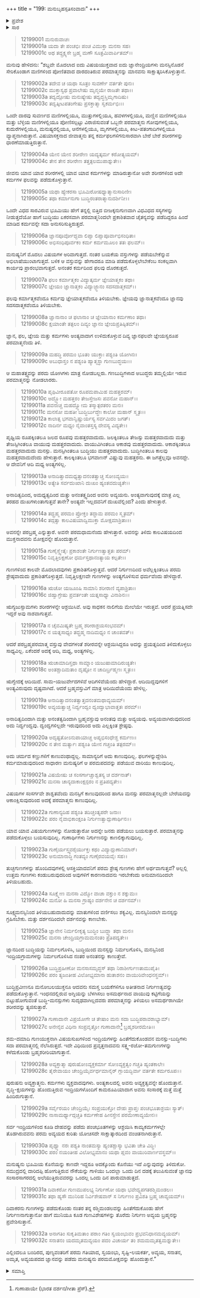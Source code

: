 +++
title = "199: ಮನುಬೃಹಸ್ಪತಿಸಂವಾದಃ"
+++

<details><summary>ಪ್ರವೇಶ</summary>


।।   ಓಂ ಓಂ ನಮೋ ನಾರಾಯಣಾಯ।।   ಶ್ರೀ ವೇದವ್ಯಾಸಾಯ ನಮಃ ।।

ಶ್ರೀ ಕೃಷ್ಣದ್ವೈಪಾಯನ ವೇದವ್ಯಾಸ ವಿರಚಿತ  

**ಶ್ರೀ ಮಹಾಭಾರತ**

**ಶಾಂತಿ ಪರ್ವ**

**ಮೋಕ್ಷಧರ್ಮ ಪರ್ವ**

**ಅಧ್ಯಾಯ 199**


</details>

<details><summary>ಸಾರ</summary>

ಪರಮಾತ್ಮ ತತ್ತ್ವನಿರೂಪಣೆ (1-32).


</details>

> 12199001 ಮನುರುವಾಚ।  
12199001a ಯದಾ ತೇ ಪಂಚಭಿಃ ಪಂಚ ವಿಮುಕ್ತಾ ಮನಸಾ ಸಹ।  
12199001c ಅಥ ತದ್ದ್ರಕ್ಷ್ಯಸೇ ಬ್ರಹ್ಮ ಮಣೌ ಸೂತ್ರಮಿವಾರ್ಪಿತಮ್।।

ಮನುವು ಹೇಳಿದನು: “ಶಬ್ದವೇ ಮೊದಲಾದ ಐದು ವಿಷಯಯುಕ್ತವಾದ ಐದು ಜ್ಞಾನೇಂದ್ರಿಯಗಳು ಮನಸ್ಸಿನೊಡನೆ ಸೇರಿಕೊಂಡಾಗ ಮಣಿಗಳಿಂದ ಪೋಣಿತವಾದ ದಾರದಂತಿರುವ ಪರಮಾತ್ಮನನ್ನು ಮಾನವನು ಸಾಕ್ಷಾತ್ಕರಿಸಿಕೊಳ್ಳುತ್ತಾನೆ.

> 12199002a ತದೇವ ಚ ಯಥಾ ಸೂತ್ರಂ ಸುವರ್ಣೇ ವರ್ತತೇ ಪುನಃ।  
12199002c ಮುಕ್ತಾಸ್ವಥ ಪ್ರವಾಲೇಷು ಮೃನ್ಮಯೇ ರಾಜತೇ ತಥಾ।।  
12199003a ತದ್ವದ್ಗೋಷು ಮನುಷ್ಯೇಷು ತದ್ವದ್ಧಸ್ತಿಮೃಗಾದಿಷು।  
12199003c ತದ್ವತ್ಕೀಟಪತಂಗೇಷು ಪ್ರಸಕ್ತಾತ್ಮಾ ಸ್ವಕರ್ಮಭಿಃ।।

ಒಂದೇ ದಾರವು ಸುವರ್ಣದ ಮಣಿಗಳಲ್ಲಿಯೂ, ಮುತ್ತುಗಳಲ್ಲಿಯೂ, ಹವಳಗಳಲ್ಲಿಯೂ, ಮಣ್ಣಿನ ಮಣಿಗಳಲ್ಲಿಯೂ ಮತ್ತು ಬೆಳ್ಳಿಯ ಮಣಿಗಳಲ್ಲಿಯೂ ಪೋಣಿಸಲ್ಪಟ್ಟು ವಿರಾಜಿಸುವಂತೆ ಒಬ್ಬನೇ ಪರಮಾತ್ಮನು ಗೋವುಗಳಲ್ಲಿಯೂ, ಕುದುರೆಗಳಲ್ಲಿಯೂ, ಮನುಷ್ಯರಲ್ಲಿಯೂ, ಆನೆಗಳಲ್ಲಿಯೂ, ಮೃಗಗಳಲ್ಲಿಯೂ, ಕೀಟ-ಪತಂಗಾದಿಗಳಲ್ಲಿಯೂ ವ್ಯಾಪ್ತನಾಗಿರುತ್ತಾನೆ. ವಿಷಯಾಸಕ್ತನಾದ ಜೀವಾತ್ಮನು ತನ್ನ ಕರ್ಮಫಲಗಳಿಗನುಸಾರವಾಗಿ ಬೇರೆ ಬೇರೆ ಶರೀರಗಳನ್ನು ಧಾರಣೆಮಾಡುತ್ತಿರುತ್ತಾನೆ.

> 12199004a ಯೇನ ಯೇನ ಶರೀರೇಣ ಯದ್ಯತ್ಕರ್ಮ ಕರೋತ್ಯಯಮ್।  
12199004c ತೇನ ತೇನ ಶರೀರೇಣ ತತ್ತತ್ಫಲಮುಪಾಶ್ನುತೇ।।

ಜೀವನು ಯಾವ ಯಾವ ಶರೀರಗಳಲ್ಲಿ ಯಾವ ಯಾವ ಕರ್ಮಗಳನ್ನು ಮಾಡಿರುತ್ತಾನೋ ಅವೇ ಶರೀರಗಳಿಂದ ಅದೇ ಕರ್ಮಗಳ ಫಲವನ್ನು ಪಡೆದುಕೊಳ್ಳುತ್ತಾನೆ.

> 12199005a ಯಥಾ ಹ್ಯೇಕರಸಾ ಭೂಮಿರೋಷಧ್ಯಾತ್ಮಾನುಸಾರಿಣೀ।  
12199005c ತಥಾ ಕರ್ಮಾನುಗಾ ಬುದ್ಧಿರಂತರಾತ್ಮಾನುದರ್ಶಿನೀ।।

ಒಂದೇ ವಿಧದ ಸಾರವಿರುವ ಭೂಮಿಯು ಹೇಗೆ ತನ್ನಲ್ಲಿ ಬಿತ್ತಿದ ಬೀಜಕ್ಕನುಗುಣವಾಗಿ ವಿಧವಿಧದ ಸಸ್ಯಗಳನ್ನು ನೀಡುತ್ತದೆಯೋ ಹಾಗೆ ಬುದ್ಧಿಯು ಏಕರಸವಾಗಿ ಪರಮಾತ್ಮನಿಂದಲೇ ಪ್ರಕಾಶಿತವಾದ ಚೈತನ್ಯವನ್ನು ಪಡೆದಿದ್ದರೂ ಹಿಂದೆ ಮಾಡಿದ ಕರ್ಮವನ್ನೇ ಸದಾ ಅನುಸರಿಸುತ್ತಿರುತ್ತದೆ.

> 12199006a ಜ್ಞಾನಪೂರ್ವೋದ್ಭವಾ ಲಿಪ್ಸಾ ಲಿಪ್ಸಾಪೂರ್ವಾಭಿಸಂಧಿತಾ।  
12199006c ಅಭಿಸಂಧಿಪೂರ್ವಕಂ ಕರ್ಮ ಕರ್ಮಮೂಲಂ ತತಃ ಫಲಮ್।।

ಮನುಷ್ಯನಿಗೆ ಮೊದಲು ವಿಷಯಗಳ ಅರಿವಾಗುತ್ತದೆ. ನಂತರ ಬಯಕೆಯ ವಸ್ತುಗಳನ್ನು ಪಡೆಯಬೇಕೆನ್ನುವ ಅಭಿಲಾಷೆಯುಂಟಾಗುತ್ತದೆ. ಬಳಿಕ ಆ ವಸ್ತುವನ್ನು ಹೇಗಾದರೂ ಮಾಡಿ ಪಡೆದುಕೊಳ್ಳಲೇಬೇಕೆಂಬ ಸಂಕಲ್ಪವಾಗಿ ಕಾರ್ಯವು ಪ್ರಾರಂಭವಾಗುತ್ತದೆ. ಅನಂತರ ಕರ್ಮದಿಂದ ಫಲವು ದೊರಕುತ್ತದೆ.

> 12199007a ಫಲಂ ಕರ್ಮಾತ್ಮಕಂ ವಿದ್ಯಾತ್ಕರ್ಮ ಜ್ಞೇಯಾತ್ಮಕಂ ತಥಾ।  
12199007c ಜ್ಞೇಯಂ ಜ್ಞಾನಾತ್ಮಕಂ ವಿದ್ಯಾಜ್ಜ್ಞಾನಂ ಸದಸದಾತ್ಮಕಮ್।।

ಫಲವು ಕರ್ಮಾತ್ಮಕವೆಂದೂ ಕರ್ಮವು ಜ್ಞೇಯಾತ್ಮಕವೆಂದೂ ತಿಳಿಯಬೇಕು. ಜ್ಞೇಯವು ಜ್ಞಾನಾತ್ಮಕವೆಂದೂ ಜ್ಞಾನವು ಸದಸದಾತ್ಮಕವೆಂದೂ ತಿಳಿಯಬೇಕು.

> 12199008a ಜ್ಞಾನಾನಾಂ ಚ ಫಲಾನಾಂ ಚ ಜ್ಞೇಯಾನಾಂ ಕರ್ಮಣಾಂ ತಥಾ।  
12199008c ಕ್ಷಯಾಂತೇ ತತ್ಫಲಂ ದಿವ್ಯಂ ಜ್ಞಾನಂ ಜ್ಞೇಯಪ್ರತಿಷ್ಠಿತಮ್।।

ಜ್ಞಾನ, ಫಲ, ಜ್ಞೇಯ ಮತ್ತು ಕರ್ಮಗಳು ಅಂತ್ಯವಾದಾಗ ಉಳಿದುಕೊಳ್ಳುವ ದಿವ್ಯ ಜ್ಞಾನಫಲವೇ ಜ್ಞೇಯಸ್ವರೂಪ ಪರಮಾತ್ಮನೆಂದು ತಿಳಿ.

> 12199009a ಮಹದ್ಧಿ ಪರಮಂ ಭೂತಂ ಯುಕ್ತಾಃ ಪಶ್ಯಂತಿ ಯೋಗಿನಃ।  
12199009c ಅಬುಧಾಸ್ತಂ ನ ಪಶ್ಯಂತಿ ಹ್ಯಾತ್ಮಸ್ಥಾ ಗುಣಬುದ್ಧಯಃ।।

ಆ ಮಹಾತತ್ತ್ವವನ್ನು ಪರಮ ಯೋಗಿಗಳು ಮಾತ್ರ ನೋಡಬಲ್ಲರು. ಗಣಬುದ್ಧಿಗಳಾದ ಅಬುದ್ಧರು ತಮ್ಮಲ್ಲಿಯೇ ಇರುವ ಪರಮಾತ್ಮನನ್ನು ನೋಡಲಾರರು.

> 12199010a ಪೃಥಿವೀರೂಪತೋ ರೂಪಮಪಾಮಿಹ ಮಹತ್ತರಮ್।  
12199010c ಅದ್ಭ್ಯೋ ಮಹತ್ತರಂ ತೇಜಸ್ತೇಜಸಃ ಪವನೋ ಮಹಾನ್।।  
12199011a ಪವನಾಚ್ಚ ಮಹದ್ವ್ಯೋಮ ತಸ್ಮಾತ್ಪರತರಂ ಮನಃ।  
12199011c ಮನಸೋ ಮಹತೀ ಬುದ್ಧಿರ್ಬುದ್ಧೇಃ ಕಾಲೋ ಮಹಾನ್ ಸ್ಮೃತಃ।।  
12199012a ಕಾಲಾತ್ಸ ಭಗವಾನ್ವಿಷ್ಣುರ್ಯಸ್ಯ ಸರ್ವಮಿದಂ ಜಗತ್।  
12199012c ನಾದಿರ್ನ ಮಧ್ಯಂ ನೈವಾಂತಸ್ತಸ್ಯ ದೇವಸ್ಯ ವಿದ್ಯತೇ।।

ಪೃಥ್ವಿಯ ರೂಪಕ್ಕಿಂತಲೂ ಜಲದ ರೂಪವು ಮಹತ್ತರವಾದುದು. ಜಲಕ್ಕಿಂತಲೂ ತೇಜಸ್ಸು ಮಹತ್ತರವಾದುದು ಮತ್ತು ತೇಜಸ್ಸಿಗಿಂತಲೂ ವಾಯುವು ಮಹತ್ತರವಾದುದು. ವಾಯುವಿಗಿಂತಲೂ ಆಕಾಶವು ಮಹತ್ತರವಾದುದು. ಆಕಾಶಕ್ಕಿಂತಲೂ ಮಹತ್ತರವಾದುದು ಮನಸ್ಸು. ಮನಸ್ಸಿಗಿಂತಲೂ ಬುದ್ಧಿಯು ಮಹತ್ತರವಾದುದು. ಬುದ್ಧಿಗಿಂತಲೂ ಕಾಲವು ಮಹತ್ತರವಾದುದೆಂದು ಹೇಳುತ್ತಾರೆ. ಕಾಲಕ್ಕಿಂತಲೂ ಭಗವಾಣನ್ ವಿಷ್ಣುವು ಮಹತ್ತರನು. ಈ ಜಗತ್ತೆಲ್ಲವೂ ಅವನದ್ದೇ. ಆ ದೇವನಿಗೆ ಆದಿ ಮಧ್ಯ ಅಂತ್ಯಗಳಿಲ್ಲ.

> 12199013a ಅನಾದಿತ್ವಾದಮಧ್ಯತ್ವಾದನಂತತ್ವಾಚ್ಚ ಸೋಽವ್ಯಯಃ।  
12199013c ಅತ್ಯೇತಿ ಸರ್ವದುಃಖಾನಿ ದುಃಖಂ ಹ್ಯಂತವದುಚ್ಯತೇ।।

ಅನಾದಿತ್ವದಿಂದ, ಅಮಧ್ಯತ್ವದಿಂದ ಮತ್ತು ಅನಂತತ್ತ್ವದಿಂದ ಅವನು ಅವ್ಯಯನು. ಅಂತ್ಯವಾಗುವುದಕ್ಕೆ ಮಾತ್ರ ಎಲ್ಲ ತರಹದ ದುಃಖಗಳುಂತಾಗುತ್ತವೆ ತಾನೇ? ಅಂತ್ಯವೇ ಇಲ್ಲದವನಿಗೆ ದುಃಖವೆಲ್ಲಿಂದ? ಎಂದು ಹೇಳುತ್ತಾರೆ.

> 12199014a ತದ್ಬ್ರಹ್ಮ ಪರಮಂ ಪ್ರೋಕ್ತಂ ತದ್ಧಾಮ ಪರಮಂ ಸ್ಮೃತಮ್।  
12199014c ತದ್ಗತ್ವಾ ಕಾಲವಿಷಯಾದ್ವಿಮುಕ್ತಾ ಮೋಕ್ಷಮಾಶ್ರಿತಾಃ।।

ಅವನನ್ನೇ ಪರಬ್ರಹ್ಮ ಎನ್ನುತ್ತಾರೆ. ಅವನೇ ಪರಮಧಾಮನೆಂದು ಹೇಳುತ್ತಾರೆ. ಅವನನ್ನು ತಿಳಿದು ಕಾಲವಿಷಯದಿಂದ ಮುಕ್ತನಾದವನು ಮೋಕ್ಷವನ್ನೇ ಹೊಂದುತ್ತಾನೆ.

> 12199015a ಗುಣೈಸ್ತ್ವೇತೈಃ ಪ್ರಕಾಶಂತೇ ನಿರ್ಗುಣತ್ವಾತ್ತತಃ ಪರಮ್।  
12199015c ನಿವೃತ್ತಿಲಕ್ಷಣೋ ಧರ್ಮಸ್ತಥಾನಂತ್ಯಾಯ ಕಲ್ಪತೇ।।

ಗುಣಗಳಿಂದ ಕಾಲವೇ ಮೊದಲಾದವುಗಳು ಪ್ರಕಾಶಿತಗೊಳ್ಳುತ್ತವೆ. ಆದರೆ ನಿರ್ಗುಣದಿಂದ ಅವೆಲ್ಲಕ್ಕಿಂತಲೂ ಪರಮ ಶ್ರೇಷ್ಠವಾದುದು ಪ್ರಕಾಶಿತಗೊಳ್ಳುತ್ತದೆ. ನಿವೃತ್ತಿಲಕ್ಷಣವೇ ಗುಣಗಳನ್ನು ಅಂತ್ಯಗೊಳಿಸುವ ಧರ್ಮವೆಂದು ಹೇಳಿದ್ದಾರೆ.

> 12199016a ಋಚೋ ಯಜೂಂಷಿ ಸಾಮಾನಿ ಶರೀರಾಣಿ ವ್ಯಪಾಶ್ರಿತಾಃ।  
12199016c ಜಿಹ್ವಾಗ್ರೇಷು ಪ್ರವರ್ತಂತೇ ಯತ್ನಸಾಧ್ಯಾ ವಿನಾಶಿನಃ।।

ಋಗ್ಯಜುಸ್ಸಾಮಗಳು ಶರೀರಗಳನ್ನೇ ಆಶ್ರಯಿಸಿವೆ. ಅವು ಸಾಧಕನ ನಾಲಿಗೆಯ ಮೇಲೆಯೇ ಇರುತ್ತವೆ. ಆದರೆ ಪ್ರಯತ್ನಿಸದೇ ಇದ್ದರೆ ಅವು ನಾಶವಾಗುತ್ತವೆ.

> 12199017a ನ ಚೈವಮಿಷ್ಯತೇ ಬ್ರಹ್ಮ ಶರೀರಾಶ್ರಯಸಂಭವಮ್।  
12199017c ನ ಯತ್ನಸಾಧ್ಯಂ ತದ್ಬ್ರಹ್ಮ ನಾದಿಮಧ್ಯಂ ನ ಚಾಂತವತ್।।

ಆದರೆ ಪರಬ್ರಹ್ಮಪರಮಾತ್ಮ ವಸ್ತುವು ವೇದಗಳಂತೆ ಶರೀರವನ್ನೇ ಆಶ್ರಯಿಸಿದ್ದರೂ ಅದನ್ನು ಪ್ರಯತ್ನದಿಂದ ತಿಳಿದುಕೊಳ್ಳಲು ಸಾಧ್ಯವಿಲ್ಲ. ಏಕೆಂದರೆ ಅದಕ್ಕೆ ಆದಿ, ಮಧ್ಯ, ಅಂತ್ಯಗಳಿಲ್ಲ.

> 12199018a ಋಚಾಮಾದಿಸ್ತಥಾ ಸಾಮ್ನಾಂ ಯಜುಷಾಮಾದಿರುಚ್ಯತೇ।  
12199018c ಅಂತಶ್ಚಾದಿಮತಾಂ ದೃಷ್ಟೋ ನ ಚಾದಿರ್ಬ್ರಹ್ಮಣಃ ಸ್ಮೃತಃ।।

ಋಗ್ವೇದಕ್ಕೆ ಆದಿಯಿದೆ. ಸಾಮ-ಯಜುರ್ವೇದಗಳಿವೆ ಆದಿಗಳಿವೆಯೆಂದು ಹೇಳಿದ್ದಾರೆ. ಆದಿಯಿದ್ದವುಗಳಿಗೆ ಅಂತ್ಯವಿರುವುದು ದೃಷ್ಟವಾಗಿದೆ. ಆದರೆ ಬ್ರಹ್ಮವಸ್ತುವಿಗೆ ಮಾತ್ರ ಆದಿಯಿದೆಯೆಂದು ಹೇಳಿಲ್ಲ.

> 12199019a ಅನಾದಿತ್ವಾದನಂತತ್ವಾತ್ತದನಂತಮಥಾವ್ಯಯಮ್।  
12199019c ಅವ್ಯಯತ್ವಾಚ್ಚ ನಿರ್ದ್ವಂದ್ವಂ ದ್ವಂದ್ವಾಭಾವಾತ್ತತಃ ಪರಮ್।।

ಅನಾದಿತ್ವದಿಂದಾಗಿ ಮತ್ತು ಅನಂತತ್ವದಿಂದಾಗಿ ಬ್ರಹ್ಮವಸ್ತುವು ಅನಂತವು ಮತ್ತು ಅವ್ಯಯವು. ಅವ್ಯಯವಾಗಿರುವುದರಿಂದ ಅದು ನಿರ್ದ್ವಂದ್ವವು. ದ್ವಂದ್ವಗಳಿಲ್ಲದೇ ಇರುವುದರಿಂದ ಅದು ಎಲ್ಲಕ್ಕಿಂತ ಶ್ರೇಷ್ಠವು.

> 12199020a ಅದೃಷ್ಟತೋಽನುಪಾಯಾಚ್ಚ ಅಪ್ಯಭಿಸಂಧೇಶ್ಚ ಕರ್ಮಣಃ।  
12199020c ನ ತೇನ ಮರ್ತ್ಯಾಃ ಪಶ್ಯಂತಿ ಯೇನ ಗಚ್ಚಂತಿ ತತ್ಪರಮ್।।

ಅದು ಚರ್ಮದ ಕಣ್ಣುಗಳಿಗೆ ಕಾಣುವಂಥಾದ್ದಲ್ಲ. ಸಾಮಾನ್ಯರಿಗೆ ಅದು ಕಾಣುವುದಿಲ್ಲ. ಫಲಗಳನ್ನುದ್ದೇಶಿಸಿ ಕರ್ಮಮಾಡುವುದರಿಂದ ಸಾಧಾರಣ ಮನುಷ್ಯರಿಗೆ  ಆ ಪರಮಪದವನ್ನು ಪಡೆಯುವ ದಾರಿಯು ಕಾಣುವುದಿಲ್ಲ.

> 12199021a ವಿಷಯೇಷು ಚ ಸಂಸರ್ಗಾಚ್ಚಾಶ್ವತಸ್ಯ ಚ ದರ್ಶನಾತ್।  
12199021c ಮನಸಾ ಚಾನ್ಯದಾಕಾಂಕ್ಷನ್ಪರಂ ನ ಪ್ರತಿಪದ್ಯತೇ।।

ವಿಷಯಗಳ ಸಂಸರ್ಗವೇ ಶಾಶ್ವತವೆಂದು ಮನಸ್ಸಿಗೆ ಕಾಣುವುದರಿಂದ ಹಾಗೂ ಮನಸ್ಸು ಪರಮಾತ್ಮನಲ್ಲದೇ ಬೇರೆಯದನ್ನು ಆಕಾಂಕ್ಷಿಸುವುದರಿಂದ ಅದಕ್ಕೆ ಪರಮಾತ್ಮನು ಕಾಣುವುದಿಲ್ಲ.

> 12199022a ಗುಣಾನ್ಯದಿಹ ಪಶ್ಯಂತಿ ತದಿಚ್ಚಂತ್ಯಪರೇ ಜನಾಃ।  
12199022c ಪರಂ ನೈವಾಭಿಕಾಂಕ್ಷಂತಿ ನಿರ್ಗುಣತ್ವಾದ್ಗುಣಾರ್ಥಿನಃ।।

ಯಾವ ಯಾವ ವಿಷಯಗುಣಗಳನ್ನು ನೋಡುತ್ತಾರೋ ಅದನ್ನೇ ಜನರು ಪಡೆಯಲು ಬಯಸುತ್ತಾರೆ. ಪರಮಾತ್ಮನನ್ನು ಪಡೆದುಕೊಳ್ಳಲು ಬಯಸುವುದಿಲ್ಲ. ಗುಣಾರ್ಥಿಗಳು ನಿರ್ಗುಣನನ್ನು ಕಾಣಲಿಕ್ಕಾಗುವುದಿಲ್ಲ.

> 12199023a ಗುಣೈರ್ಯಸ್ತ್ವವರೈರ್ಯುಕ್ತಃ ಕಥಂ ವಿದ್ಯಾದ್ಗುಣಾನಿಮಾನ್।  
12199023c ಅನುಮಾನಾದ್ಧಿ ಗಂತವ್ಯಂ ಗುಣೈರವಯವೈಃ ಸಹ।।

ತುಚ್ಛಗುಣಗಳನ್ನು ಹೊಂದಿದವುಗಳಲ್ಲಿ ಆಸಕ್ತಿಯಾದವನಿಗೆ ಪರಮ ಶ್ರೇಷ್ಠ ಗುಣಗಳು ಹೇಗೆ ಅರ್ಥವಾಗುತ್ತವೆ? ಅಲ್ಲಲ್ಲಿ ಉತ್ತಮ ಗುಣಗಳು ಕಂಡುಬರುವುದರಿಂದ ಅವುಗಳಿಗೆ ಕಾರಣನಾದವನು ಇರಬೇಕೆಂದು ಅನುಮಾನದಿಂದಲೇ ತಿಳಿಯಬಹುದು.

> 12199024a ಸೂಕ್ಷ್ಮೇಣ ಮನಸಾ ವಿದ್ಮೋ ವಾಚಾ ವಕ್ತುಂ ನ ಶಕ್ನುಮಃ।  
12199024c ಮನೋ ಹಿ ಮನಸಾ ಗ್ರಾಹ್ಯಂ ದರ್ಶನೇನ ಚ ದರ್ಶನಮ್।।

ಸೂಕ್ಷ್ಮಮನಸ್ಸಿನಿಂದ ತಿಳಿಯಬಹುದಾದುದನ್ನು ಮಾತುಗಳಿಂದ ವರ್ಣಿಸಲು ಶಕ್ಯವಿಲ್ಲ. ಮನಸ್ಸಿನಿಂದಲೇ ಮನಸ್ಸನ್ನು ಗ್ರಹಿಸಬೇಕು. ಮತ್ತು ದರ್ಶನದಿಂದಲೇ ದರ್ಶನವನ್ನು ಕಾಣಬೇಕು.

> 12199025a ಜ್ಞಾನೇನ ನಿರ್ಮಲೀಕೃತ್ಯ ಬುದ್ಧಿಂ ಬುದ್ಧ್ಯಾ ತಥಾ ಮನಃ।  
12199025c ಮನಸಾ ಚೇಂದ್ರಿಯಗ್ರಾಮಮನಂತಂ ಪ್ರತಿಪದ್ಯತೇ।।

ಜ್ಞಾನದಿಂದ ಬುದ್ಧಿಯನ್ನು ನಿರ್ಮಲಗೊಳಿಸಿ, ಬುದ್ಧಿಯಿಂದ ಮನಸ್ಸನ್ನು ನಿರ್ಮಲಗೊಳಿಸಿ, ಮನಸ್ಸಿನಿಂದ ಇಂದ್ರಿಯಗ್ರಾಮಗಳನ್ನು ನಿರ್ಮಲಗೊಳಿಸಿದ ನಂತರ ಅನಂತನನ್ನು ಕಾಣುತ್ತೇವೆ.

> 12199026a ಬುದ್ಧಿಪ್ರಹೀಣೋ ಮನಸಾಸಮೃದ್ಧಸ್
       ತಥಾ ನಿರಾಶೀರ್ಗುಣತಾಮುಪೈತಿ।  
> 12199026c ಪರಂ ತ್ಯಜಂತೀಹ ವಿಲೋಭ್ಯಮಾನಾ
       ಹುತಾಶನಂ ವಾಯುರಿವೇಂಧನಸ್ಥಮ್।।  

ಬುದ್ಧಿಪ್ರವೀಣನೂ ಮನೋಬಲಯುಕ್ತನೂ ಆದವನು ಸಮಸ್ತ ಬಯಕೆಗಳಿಗೂ ಅತೀತನಾದ ನಿರ್ಗುಣತ್ವವನ್ನು ಪಡೆದುಕೊಳ್ಳುತ್ತಾನೆ. ಇಂಧನದಲ್ಲಿರುವ ಅಗ್ನಿಯನ್ನು ಬೆಳಗಿಸಲು ಅಸಮರ್ಥನಾದ ವಾಯುವು ಕಟ್ಟಿಗೆಯನ್ನು ಬಿಟ್ಟುಹೋಗುವಂತೆ ಬುದ್ಧಿ-ಮನಸ್ಸುಗಳು ಸುದೃಢವಾಗಿಲ್ಲದವರು ಪರಮಾತ್ಮನನ್ನು ತಿಳಿಯಲು ಅಸಮರ್ಥರಾಗಿಯೇ ಶರೀರವನ್ನು ತ್ಯಜಿಸುತ್ತಾರೆ.

> 12199027a ಗುಣಾದಾನೇ ವಿಪ್ರಯೋಗೇ ಚ ತೇಷಾಂ
       ಮನಃ ಸದಾ ಬುದ್ಧಿಪರಾವರಾಭ್ಯಾಮ್।  
> 12199027c ಅನೇನೈವ ವಿಧಿನಾ ಸಂಪ್ರವೃತ್ತೋ
       ಗುಣಾದಾನೇ[^1] ಬ್ರಹ್ಮಶರೀರಮೇತಿ।।  

ಶಮ-ದಮಾದಿ ಗುಣಯುಕ್ತನಾಗಿ ವಿಷಯಸುಖಗಳಿಂದ ಇಂದ್ರಿಯಗಳನ್ನು ಹಿಂತೆಗೆದುಕೊಂಡವನ ಮನಸ್ಸು-ಬುದ್ಧಿಗಳು ಸದಾ ಪರಮಾತ್ಮನಲ್ಲಿ ನೆಲೆಸಿರುತ್ತದೆ. ಇದೇ ವಿಧಿಯಿಂದ ಪ್ರವೃತ್ತನಾದವನು ಸತ್ತ್ವ-ರಜೋ-ತಮಗುಣಗಳನ್ನು ಕಳೆದುಕೊಂಡು ಬ್ರಹ್ಮಶರೀರಿಯಾಗುತ್ತಾನೆ.

> 12199028a ಅವ್ಯಕ್ತಾತ್ಮಾ ಪುರುಷೋಽವ್ಯಕ್ತಕರ್ಮಾ
       ಸೋಽವ್ಯಕ್ತತ್ವಂ ಗಚ್ಚತಿ ಹ್ಯಂತಕಾಲೇ।  
> 12199028c ತೈರೇವಾಯಂ ಚೇಂದ್ರಿಯೈರ್ವರ್ಧಮಾನೈರ್
       ಗ್ಲಾಯದ್ಭಿರ್ವಾ ವರ್ತತೇ ಕರ್ಮರೂಪಃ।।  

ಪುರುಷನು ಅವ್ಯಕ್ತಾತ್ಮನು. ಕರ್ಮಗಳು ವ್ಯಕ್ತವಾದವುಗಳು. ಅಂತ್ಯಕಾಲದಲ್ಲಿ ಅವನು ಅವ್ಯಕ್ತತ್ವವನ್ನೇ ಹೊಂದುತ್ತಾನೆ. ವೃದ್ಧಿ-ಕ್ಷಯಗಳನ್ನು ಹೊಂದುತ್ತಿರುವ ಇಂದ್ರಿಯಗಳೊಂದಿಗೆ ಕಾಮರೂಪಿಯಾದಾಗ ಅವನು ಸಂಸಾರಕ್ಕೆ ಮತ್ತೆ ಮತ್ತೆ ಹಿಂದಿರುಗುತ್ತಾನೆ.

> 12199029a ಸರ್ವೈರಯಂ ಚೇಂದ್ರಿಯೈಃ ಸಂಪ್ರಯುಕ್ತೋ
       ದೇಹಃ ಪ್ರಾಪ್ತಃ ಪಂಚಭೂತಾಶ್ರಯಃ ಸ್ಯಾತ್।  
> 12199029c ನಾಸಾಮರ್ಥ್ಯಾದ್ಗಚ್ಚತಿ ಕರ್ಮಣೇಹ
       ಹೀನಸ್ತೇನ ಪರಮೇಣಾವ್ಯಯೇನ।।  

ಸರ್ವ ಇಂದ್ರಿಯಗಳಿಂದ ಕೂಡಿ ದೇಹವನ್ನು ಪಡೆದು ಪಂಚಭೂತಗಳನ್ನು ಆಶ್ರಯಿಸಿ ಕಾಮ್ಯಕರ್ಮಗಳಲ್ಲೇ ತೊಡಗಿರುವವನು ಪರಮ ಅವ್ಯಯದ ಕುರಿತು ಯೋಚಿಸದೇ ಸಾಕ್ಷಾತ್ಕಾರದಿಂದ ವಂಚಿತನಾಗಿರುತ್ತಾನೆ.

> 12199030a ಪೃಥ್ವ್ಯಾ ನರಃ ಪಶ್ಯತಿ ನಾಂತಮಸ್ಯಾ
       ಹ್ಯಂತಶ್ಚಾಸ್ಯಾ ಭವಿತಾ ಚೇತಿ ವಿದ್ಧಿ।  
> 12199030c ಪರಂ ನಯಂತೀಹ ವಿಲೋಭ್ಯಮಾನಂ
       ಯಥಾ ಪ್ಲವಂ ವಾಯುರಿವಾರ್ಣವಸ್ಥಮ್।।  

ಮನುಷ್ಯನು ಭೂಮಿಯ ಕೊನೆಯನ್ನು ಕಾಣದೇ ಇದ್ದರೂ ಅದಕ್ಕೊಂದು ಕೊನೆಯು ಇದೆ ಎನ್ನುವುದನ್ನು ತಿಳಿದುಕೋ. ಸಮುದ್ರದಲ್ಲಿ ದಾರಿದಪ್ಪಿ ಹೋಗುತ್ತಿರುವ ನೌಕೆಯನ್ನು ಗಾಳಿಯು ಒಂದಲ್ಲಾ ಒಂದು ದಿನ ದಡಕ್ಕೆ ತಲುಪಿಸುವಂತೆ ಜ್ಞಾನವು ಸಂಸಾರಸಾಗರದಲ್ಲಿ ಅಲೆಯುತ್ತಿರುವವರನ್ನು ಒಂದಲ್ಲ ಒಂದು ದಿನ ಪಾರುಮಾಡುತ್ತದೆ.

> 12199031a ದಿವಾಕರೋ ಗುಣಮುಪಲಭ್ಯ ನಿರ್ಗುಣೋ
       ಯಥಾ ಭವೇದ್ವ್ಯಪಗತರಶ್ಮಿಮಂಡಲಃ।  
> 12199031c ತಥಾ ಹ್ಯಸೌ ಮುನಿರಿಹ ನಿರ್ವಿಶೇಷವಾನ್
       ಸ ನಿರ್ಗುಣಂ ಪ್ರವಿಶತಿ ಬ್ರಹ್ಮ ಚಾವ್ಯಯಮ್।।  

ದಿವಾಕರನು ಗುಣಗಳನ್ನು ಪಡೆದುಕೊಂಡು ನಂತರ ತನ್ನ ರಶ್ಮಿಮಂಡಲವನ್ನು ಹಿಂತೆಗೆದುಕೊಂಡು ಹೇಗೆ ನಿರ್ಗುಣನಾಗುತ್ತಾನೋ ಹಾಗೆ ಮುನಿಯೂ ಕೂಡ ಗುಣವಿಶೇಷಗಳನ್ನು ತೊರೆದು ನಿರ್ಗುಣ ಅವ್ಯಯ ಬ್ರಹ್ಮನನ್ನು ಪ್ರವೇಶಿಸುತ್ತಾನೆ.

> 12199032a ಅನಾಗತಿಂ ಸುಕೃತಿಮತಾಂ ಪರಾಂ ಗತಿಂ
       ಸ್ವಯಂಭುವಂ ಪ್ರಭವನಿಧಾನಮವ್ಯಯಮ್।  
> 12199032c ಸನಾತನಂ ಯದಮೃತಮವ್ಯಯಂ ಪದಂ
       ವಿಚಾರ್ಯ ತಂ ಶಮಮಮೃತತ್ವಮಶ್ನುತೇ।।  

ಎಲ್ಲಿಂದಲೂ ಬಂದಿರದ, ಪುಣ್ಯವಂತರಿಗೆ ಪರಮ ಗತಿಯಾದ, ಸ್ವಯಂಭು, ಸೃಷ್ಟಿ-ಲಯಕರ್ತ, ಅವ್ಯಯ, ಸನಾತನ, ಅಮೃತ, ಅವ್ಯಯಪದದ ಜ್ಞಾನವನ್ನು ಪಡೆದು ಮನುಷ್ಯನು ಪರಮಮೋಕ್ಷವನ್ನು ಹೊಂದುತ್ತಾನೆ.”

<details><summary>ಸಮಾಪ್ತಿ</summary>
ಇತಿ ಶ್ರೀಮಹಾಭಾರತೇ ಶಾಂತಿಪರ್ವಣಿ ಮೋಕ್ಷಧರ್ಮಪರ್ವಣಿ ಮನುಬೃಹಸ್ಪತಿಸಂವಾದೇ ನವನವತ್ಯಧಿಕಶತಮೋಽಧ್ಯಾಯಃ।।  
ಇದು ಶ್ರೀಮಹಾಭಾರತದಲ್ಲಿ ಶಾಂತಿಪರ್ವದಲ್ಲಿ ಮೋಕ್ಷಧರ್ಮಪರ್ವದಲ್ಲಿ ಮನುಬೃಹಸ್ಪತಿಸಂವಾದ ಎನ್ನುವ ನೂರಾತೊಂಭತ್ತೊಂಭತ್ತನೇ ಅಧ್ಯಾಯವು.


</details>

[^1]: ಗುಣಾಪಾಯೇ (ಭಾರತ ದರ್ಶನ/ಗೀತಾ ಪ್ರೆಸ್).

